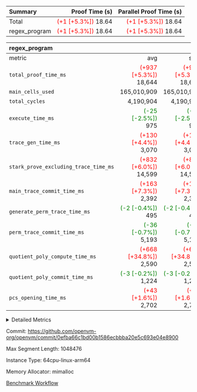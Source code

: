 | Summary | Proof Time (s) | Parallel Proof Time (s) |
|:---|---:|---:|
| Total | <span style='color: red'>(+1 [+5.3%])</span> 18.64 | <span style='color: red'>(+1 [+5.3%])</span> 18.64 |
| regex_program | <span style='color: red'>(+1 [+5.3%])</span> 18.64 | <span style='color: red'>(+1 [+5.3%])</span> 18.64 |


| regex_program |||||
|:---|---:|---:|---:|---:|
|metric|avg|sum|max|min|
| `total_proof_time_ms ` | <span style='color: red'>(+937 [+5.3%])</span> 18,644 | <span style='color: red'>(+937 [+5.3%])</span> 18,644 | <span style='color: red'>(+937 [+5.3%])</span> 18,644 | <span style='color: red'>(+937 [+5.3%])</span> 18,644 |
| `main_cells_used     ` |  165,010,909 |  165,010,909 |  165,010,909 |  165,010,909 |
| `total_cycles        ` |  4,190,904 |  4,190,904 |  4,190,904 |  4,190,904 |
| `execute_time_ms     ` | <span style='color: green'>(-25 [-2.5%])</span> 975 | <span style='color: green'>(-25 [-2.5%])</span> 975 | <span style='color: green'>(-25 [-2.5%])</span> 975 | <span style='color: green'>(-25 [-2.5%])</span> 975 |
| `trace_gen_time_ms   ` | <span style='color: red'>(+130 [+4.4%])</span> 3,070 | <span style='color: red'>(+130 [+4.4%])</span> 3,070 | <span style='color: red'>(+130 [+4.4%])</span> 3,070 | <span style='color: red'>(+130 [+4.4%])</span> 3,070 |
| `stark_prove_excluding_trace_time_ms` | <span style='color: red'>(+832 [+6.0%])</span> 14,599 | <span style='color: red'>(+832 [+6.0%])</span> 14,599 | <span style='color: red'>(+832 [+6.0%])</span> 14,599 | <span style='color: red'>(+832 [+6.0%])</span> 14,599 |
| `main_trace_commit_time_ms` | <span style='color: red'>(+163 [+7.3%])</span> 2,392 | <span style='color: red'>(+163 [+7.3%])</span> 2,392 | <span style='color: red'>(+163 [+7.3%])</span> 2,392 | <span style='color: red'>(+163 [+7.3%])</span> 2,392 |
| `generate_perm_trace_time_ms` | <span style='color: green'>(-2 [-0.4%])</span> 495 | <span style='color: green'>(-2 [-0.4%])</span> 495 | <span style='color: green'>(-2 [-0.4%])</span> 495 | <span style='color: green'>(-2 [-0.4%])</span> 495 |
| `perm_trace_commit_time_ms` | <span style='color: green'>(-36 [-0.7%])</span> 5,193 | <span style='color: green'>(-36 [-0.7%])</span> 5,193 | <span style='color: green'>(-36 [-0.7%])</span> 5,193 | <span style='color: green'>(-36 [-0.7%])</span> 5,193 |
| `quotient_poly_compute_time_ms` | <span style='color: red'>(+668 [+34.8%])</span> 2,590 | <span style='color: red'>(+668 [+34.8%])</span> 2,590 | <span style='color: red'>(+668 [+34.8%])</span> 2,590 | <span style='color: red'>(+668 [+34.8%])</span> 2,590 |
| `quotient_poly_commit_time_ms` | <span style='color: green'>(-3 [-0.2%])</span> 1,224 | <span style='color: green'>(-3 [-0.2%])</span> 1,224 | <span style='color: green'>(-3 [-0.2%])</span> 1,224 | <span style='color: green'>(-3 [-0.2%])</span> 1,224 |
| `pcs_opening_time_ms ` | <span style='color: red'>(+43 [+1.6%])</span> 2,702 | <span style='color: red'>(+43 [+1.6%])</span> 2,702 | <span style='color: red'>(+43 [+1.6%])</span> 2,702 | <span style='color: red'>(+43 [+1.6%])</span> 2,702 |



<details>
<summary>Detailed Metrics</summary>

| group | num_segments | keygen_time_ms | commit_exe_time_ms |
| --- | --- | --- | --- |
| regex_program | 1 | 635 | 41 | 

| group | air_name | quotient_deg | interactions | constraints |
| --- | --- | --- | --- | --- |
| regex_program | AccessAdapterAir<16> | 2 | 5 | 14 | 
| regex_program | AccessAdapterAir<2> | 2 | 5 | 14 | 
| regex_program | AccessAdapterAir<32> | 2 | 5 | 14 | 
| regex_program | AccessAdapterAir<4> | 2 | 5 | 14 | 
| regex_program | AccessAdapterAir<64> | 2 | 5 | 14 | 
| regex_program | AccessAdapterAir<8> | 2 | 5 | 14 | 
| regex_program | BitwiseOperationLookupAir<8> | 2 | 2 | 4 | 
| regex_program | KeccakVmAir | 2 | 321 | 4,571 | 
| regex_program | MemoryMerkleAir<8> | 2 | 4 | 40 | 
| regex_program | PersistentBoundaryAir<8> | 2 | 3 | 6 | 
| regex_program | PhantomAir | 2 | 3 | 5 | 
| regex_program | Poseidon2PeripheryAir<BabyBearParameters>, 1> | 2 | 1 | 286 | 
| regex_program | ProgramAir | 1 | 1 | 4 | 
| regex_program | RangeTupleCheckerAir<2> | 1 | 1 | 4 | 
| regex_program | VariableRangeCheckerAir | 1 | 1 | 4 | 
| regex_program | VmAirWrapper<Rv32BaseAluAdapterAir, BaseAluCoreAir<4, 8> | 2 | 19 | 43 | 
| regex_program | VmAirWrapper<Rv32BaseAluAdapterAir, LessThanCoreAir<4, 8> | 2 | 17 | 39 | 
| regex_program | VmAirWrapper<Rv32BaseAluAdapterAir, ShiftCoreAir<4, 8> | 2 | 23 | 90 | 
| regex_program | VmAirWrapper<Rv32BranchAdapterAir, BranchEqualCoreAir<4> | 2 | 11 | 25 | 
| regex_program | VmAirWrapper<Rv32BranchAdapterAir, BranchLessThanCoreAir<4, 8> | 2 | 13 | 41 | 
| regex_program | VmAirWrapper<Rv32CondRdWriteAdapterAir, Rv32JalLuiCoreAir> | 2 | 10 | 22 | 
| regex_program | VmAirWrapper<Rv32HintStoreAdapterAir, Rv32HintStoreCoreAir> | 2 | 15 | 17 | 
| regex_program | VmAirWrapper<Rv32JalrAdapterAir, Rv32JalrCoreAir> | 2 | 16 | 20 | 
| regex_program | VmAirWrapper<Rv32LoadStoreAdapterAir, LoadSignExtendCoreAir<4, 8> | 2 | 18 | 33 | 
| regex_program | VmAirWrapper<Rv32LoadStoreAdapterAir, LoadStoreCoreAir<4> | 2 | 17 | 38 | 
| regex_program | VmAirWrapper<Rv32MultAdapterAir, DivRemCoreAir<4, 8> | 2 | 25 | 88 | 
| regex_program | VmAirWrapper<Rv32MultAdapterAir, MulHCoreAir<4, 8> | 2 | 24 | 38 | 
| regex_program | VmAirWrapper<Rv32MultAdapterAir, MultiplicationCoreAir<4, 8> | 2 | 19 | 26 | 
| regex_program | VmAirWrapper<Rv32RdWriteAdapterAir, Rv32AuipcCoreAir> | 2 | 11 | 15 | 
| regex_program | VmConnectorAir | 2 | 3 | 9 | 

| group | air_name | segment | rows | prep_cols | perm_cols | main_cols | cells |
| --- | --- | --- | --- | --- | --- | --- | --- |
| regex_program | AccessAdapterAir<2> | 0 | 64 |  | 24 | 11 | 2,240 | 
| regex_program | AccessAdapterAir<4> | 0 | 32 |  | 24 | 13 | 1,184 | 
| regex_program | AccessAdapterAir<8> | 0 | 131,072 |  | 24 | 17 | 5,373,952 | 
| regex_program | BitwiseOperationLookupAir<8> | 0 | 65,536 | 3 | 8 | 2 | 655,360 | 
| regex_program | KeccakVmAir | 0 | 32 |  | 1,288 | 3,164 | 142,464 | 
| regex_program | MemoryMerkleAir<8> | 0 | 131,072 |  | 20 | 32 | 6,815,744 | 
| regex_program | PersistentBoundaryAir<8> | 0 | 131,072 |  | 12 | 20 | 4,194,304 | 
| regex_program | PhantomAir | 0 | 512 |  | 12 | 6 | 9,216 | 
| regex_program | Poseidon2PeripheryAir<BabyBearParameters>, 1> | 0 | 16,384 |  | 8 | 300 | 5,046,272 | 
| regex_program | ProgramAir | 0 | 131,072 |  | 8 | 10 | 2,359,296 | 
| regex_program | RangeTupleCheckerAir<2> | 0 | 524,288 | 2 | 8 | 1 | 4,718,592 | 
| regex_program | VariableRangeCheckerAir | 0 | 262,144 | 2 | 8 | 1 | 2,359,296 | 
| regex_program | VmAirWrapper<Rv32BaseAluAdapterAir, BaseAluCoreAir<4, 8> | 0 | 2,097,152 |  | 80 | 36 | 243,269,632 | 
| regex_program | VmAirWrapper<Rv32BaseAluAdapterAir, LessThanCoreAir<4, 8> | 0 | 65,536 |  | 40 | 37 | 5,046,272 | 
| regex_program | VmAirWrapper<Rv32BaseAluAdapterAir, ShiftCoreAir<4, 8> | 0 | 262,144 |  | 52 | 53 | 27,525,120 | 
| regex_program | VmAirWrapper<Rv32BranchAdapterAir, BranchEqualCoreAir<4> | 0 | 524,288 |  | 48 | 26 | 38,797,312 | 
| regex_program | VmAirWrapper<Rv32BranchAdapterAir, BranchLessThanCoreAir<4, 8> | 0 | 262,144 |  | 56 | 32 | 23,068,672 | 
| regex_program | VmAirWrapper<Rv32CondRdWriteAdapterAir, Rv32JalLuiCoreAir> | 0 | 131,072 |  | 44 | 18 | 8,126,464 | 
| regex_program | VmAirWrapper<Rv32HintStoreAdapterAir, Rv32HintStoreCoreAir> | 0 | 16,384 |  | 36 | 26 | 1,015,808 | 
| regex_program | VmAirWrapper<Rv32JalrAdapterAir, Rv32JalrCoreAir> | 0 | 131,072 |  | 36 | 28 | 8,388,608 | 
| regex_program | VmAirWrapper<Rv32LoadStoreAdapterAir, LoadSignExtendCoreAir<4, 8> | 0 | 1,024 |  | 76 | 35 | 113,664 | 
| regex_program | VmAirWrapper<Rv32LoadStoreAdapterAir, LoadStoreCoreAir<4> | 0 | 2,097,152 |  | 72 | 40 | 234,881,024 | 
| regex_program | VmAirWrapper<Rv32MultAdapterAir, DivRemCoreAir<4, 8> | 0 | 128 |  | 104 | 57 | 20,608 | 
| regex_program | VmAirWrapper<Rv32MultAdapterAir, MulHCoreAir<4, 8> | 0 | 256 |  | 100 | 39 | 35,584 | 
| regex_program | VmAirWrapper<Rv32MultAdapterAir, MultiplicationCoreAir<4, 8> | 0 | 65,536 |  | 80 | 31 | 7,274,496 | 
| regex_program | VmAirWrapper<Rv32RdWriteAdapterAir, Rv32AuipcCoreAir> | 0 | 65,536 |  | 28 | 21 | 3,211,264 | 
| regex_program | VmConnectorAir | 0 | 2 | 1 | 12 | 4 | 32 | 

| group | segment | trace_gen_time_ms | total_proof_time_ms | total_cycles | total_cells | stark_prove_excluding_trace_time_ms | quotient_poly_compute_time_ms | quotient_poly_commit_time_ms | perm_trace_commit_time_ms | pcs_opening_time_ms | main_trace_commit_time_ms | main_cells_used | generate_perm_trace_time_ms | execute_time_ms |
| --- | --- | --- | --- | --- | --- | --- | --- | --- | --- | --- | --- | --- | --- | --- |
| regex_program | 0 | 3,070 | 18,644 | 4,190,904 | 632,452,480 | 14,599 | 2,590 | 1,224 | 5,193 | 2,702 | 2,392 | 165,010,909 | 495 | 975 | 

</details>


Commit: https://github.com/openvm-org/openvm/commit/0efba66c1bd00b1586ecbbba20e5c693e04e8900

Max Segment Length: 1048476

Instance Type: 64cpu-linux-arm64

Memory Allocator: mimalloc

[Benchmark Workflow](https://github.com/openvm-org/openvm/actions/runs/12934974892)
